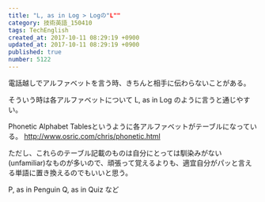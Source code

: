 ```yaml
---
title: "L, as in Log > Logの"L""
category: 技術英語_150410
tags: TechEnglish
created_at: 2017-10-11 08:29:19 +0900
updated_at: 2017-10-11 08:29:19 +0900
published: true
number: 5122
---
```


電話越しでアルファベットを言う時、きちんと相手に伝わらないことがある。

そういう時は各アルファベットについて
L, as in Log
のように言うと通じやすい。

Phonetic Alphabet Tablesというように各アルファベットがテーブルになっている。
http://www.osric.com/chris/phonetic.html

ただし、これらのテーブル記載のものは自分にとっては馴染みがない(unfamiliar)なものが多いので、頑張って覚えるよりも、適宜自分がパッと言える単語に置き換えるのでもいいと思う。

P, as in Penguin
Q, as in Quiz
など




